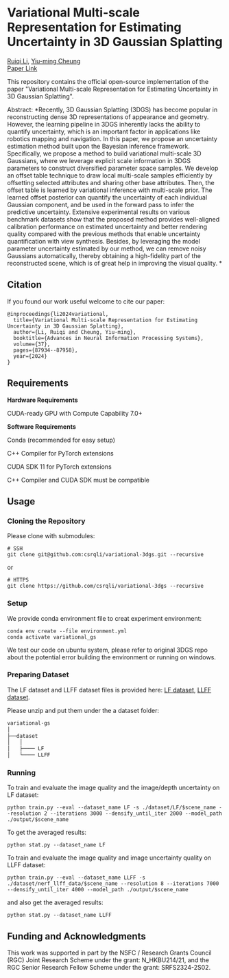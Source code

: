# Variational Multi-scale Representation for Estimating Uncertainty in 3D Gaussian Splatting
[Ruiqi Li](https://www.comp.hkbu.edu.hk/~csrqli/), [Yiu-ming Cheung](https://www.comp.hkbu.edu.hk/~ymc/) <br>
[Paper Link](https://openreview.net/pdf?id=qpeAtfUWOQ) 

This repository contains the official open-source implementation of the paper "Variational Multi-scale Representation for Estimating Uncertainty in 3D Gaussian Splatting". 

Abstract: *Recently, 3D Gaussian Splatting (3DGS) has become popular in reconstructing dense 3D representations of appearance and geometry. However, the learning pipeline in 3DGS inherently lacks the ability to quantify uncertainty, which is an important factor in applications like robotics mapping and navigation. In this paper, we propose an uncertainty estimation method built upon the Bayesian inference framework. Specifically, we propose a method to build variational multi-scale 3D Gaussians, where we leverage explicit scale information in 3DGS parameters to construct diversified parameter space samples. We develop an offset table technique to draw local multi-scale samples efficiently by offsetting selected attributes and sharing other base attributes. Then, the offset table is learned by variational inference with multi-scale prior. The learned offset posterior can quantify the uncertainty of each individual Gaussian component, and be used in the forward pass to infer the predictive uncertainty. Extensive experimental results on various benchmark datasets show that the proposed method provides well-aligned calibration performance on estimated uncertainty and better rendering quality compared with the previous methods that enable uncertainty quantification with view synthesis. Besides, by leveraging the model parameter uncertainty estimated by our method, we can remove noisy Gaussians automatically, thereby obtaining a high-fidelity part of the reconstructed scene, which is of great help in improving the visual quality. *


## Citation
If you found our work useful welcome to cite our paper: 

```
@inproceedings{li2024variational,
  title={Variational Multi-scale Representation for Estimating Uncertainty in 3D Gaussian Splatting},
  author={Li, Ruiqi and Cheung, Yiu-ming},
  booktitle={Advances in Neural Information Processing Systems},
  volume={37},
  pages={87934--87958},
  year={2024}
}
```

## Requirements

**Hardware Requirements**

CUDA-ready GPU with Compute Capability 7.0+

**Software Requirements**

Conda (recommended for easy setup)

C++ Compiler for PyTorch extensions

CUDA SDK 11 for PyTorch extensions

C++ Compiler and CUDA SDK must be compatible

## Usage

### Cloning the Repository

Please clone with submodules: 
```shell
# SSH
git clone git@github.com:csrqli/variational-3dgs.git --recursive
```
or
```shell
# HTTPS
git clone https://github.com/csrqli/variational-3dgs --recursive
```

### Setup

We provide conda environment file to creat experiment environment: 
```shell
conda env create --file environment.yml
conda activate variational_gs
```
We test our code on ubuntu system, please refer to original 3DGS repo about the potential error building the environment or running on windows. 

### Preparing Dataset

The LF dataset and LLFF dataset files is provided here: [LF dataset](https://drive.google.com/file/d/1RrfrMN5wSaishYJu5vYiTy6gUPZfLaDM/view?usp=sharing), [LLFF dataset](https://drive.google.com/file/d/1kDclWpEpUPm9Nw0tGoQTLWz3L4g5Hu2L/view?usp=sharing). 

Please unzip and put them under the a dataset folder: 

```bash
variational-gs
│
├──dataset
│   │  
│   ├──── LF
│   └──── LLFF
```

### Running

To train and evaluate the image quality and the image/depth uncertainty on LF dataset: 

```shell
python train.py --eval --dataset_name LF -s ./dataset/LF/$scene_name --resolution 2 --iterations 3000 --densify_until_iter 2000 --model_path ./output/$scene_name
```

To get the averaged results: 
```
python stat.py --dataset_name LF
```

To train and evaluate the image quality and image uncertainty quality on LLFF dataset: 

```shell
python train.py --eval --dataset_name LLFF -s ./dataset/nerf_llff_data/$scene_name --resolution 8 --iterations 7000 --densify_until_iter 4000 --model_path ./output/$scene_name
```

and also get the averaged results: 
```
python stat.py --dataset_name LLFF
```

## Funding and Acknowledgments

This work was supported in part by the NSFC / Research Grants Council (RGC) Joint Research Scheme under the grant: N\_HKBU214/21, and the RGC Senior Research Fellow Scheme under the grant: SRFS2324-2S02. 

